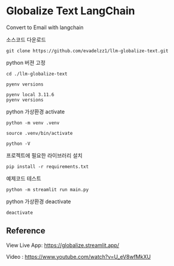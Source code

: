 # Globalize Text LangChain

Convert to Email with langchain

소스코드 다운로드

    git clone https://github.com/evadelzz1/llm-globalize-text.git

python 버젼 고정

    cd ./llm-globalize-text

    pyenv versions

    pyenv local 3.11.6
    pyenv versions

python 가상환경 activate

    python -m venv .venv

    source .venv/bin/activate

    python -V

프로젝트에 필요한 라이브러리 설치

    pip install -r requirements.txt

예제코드 테스트

    python -m streamlit run main.py

python 가상환경 deactivate

    deactivate
## Reference
View Live App: https://globalize.streamlit.app/

Video : https://www.youtube.com/watch?v=U_eV8wfMkXU